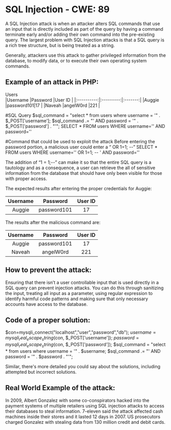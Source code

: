 # SQL Injection - CWE: 89

A SQL Injection attack is when an attacker alters SQL commands that use an input that is directly included as part of the query by having a command terminate early and/or adding their own command into the pre-existing query. The largest problem with SQL Injection attacks is that a SQL query is a rich tree structure, but is being treated as a string.

Generally, attackers use this attack to gather privileged information from the database, to modify data, or to execute their own operating system commands. 

## Example of an attack in PHP:

Users    
|Username    |Password   |User ID  |
|:----------:|:---------:|:-------:|
|Auggie      |password101|17       |
|Naveah      |angelW0rd  |221      |

#SQL Query
$sql_command = "select * from users where username = '" . $_POST['username']; $sql_command .= "' AND password = '" . $_POST['password'] . "'";
SELECT * FROM users WHERE username='<username>' AND password='<password>'

#Command that could be used to exploit the attack
Before entering the password portion, a malicious user could enter a “<userid> OR 1=1; --”
SELECT * FROM users WHERE username='<username>' OR 1=1; -- ' AND password='<password>'

The addition of “1 = 1;--” can make it so that the entire SQL query is a tautology and as a consequence, a user can retrieve the all of sensitive information from the database that should have only been visible for those with proper access.

The expected results after entering the proper credentials for Auggie:

|Username    |Password   |User ID  |
|:----------:|:---------:|:-------:|
|Auggie      |password101|17       |


The results after the malicious command are:
    
|Username    |Password   |User ID  |
|:----------:|:---------:|:-------:|
|Auggie      |password101|17       |
|Naveah      |angelW0rd  |221      |


## How to prevent the attack: 
Ensuring that there isn’t a user controllable input that is used directly in a SQL query can prevent injection attacks. You can do this through sanitizing the input, treating all input as a parameter, using regular expression to identify harmful code patterns and making sure that only necessary accounts have access to the database. 

## Code of a proper solution: 
$con=mysqli_connect("localhost","user","password","db");
$username = mysqli_real_escape_string($con, $_POST['username']); 
$password = mysqli_real_escape_string($con, $_POST['password']); 
$sql_command = "select * from users where username = '" . $username; $sql_command .= "' AND password = '" . $password . "'";

Similar, there's more detailed you could say about the solutions, including attempted but incorrect solutions.

## Real World Example of the attack:
In 2009, Albert Gonzalez with some co-conspirators hacked into the payment systems of multiple retailers using SQL injection attacks to access their databases to steal information. 7-eleven said the attack affected cash machines inside their stores and it lasted 12 days in 2007. US prosecutors charged Gonzalez with stealing data from 130 million credit and debit cards.
